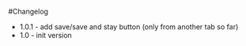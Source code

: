 #Changelog

 - 1.0.1 - add save/save and stay button (only from another tab so far)
 - 1.0 - init version
